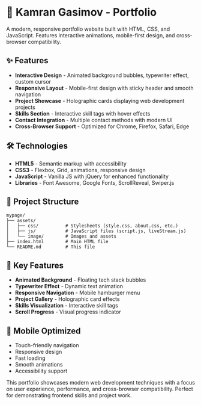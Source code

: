 # 🚀 Kamran Gasimov - Portfolio

A modern, responsive portfolio website built with HTML, CSS, and JavaScript. Features interactive animations, mobile-first design, and cross-browser compatibility.

## ✨ Features

- **Interactive Design** - Animated background bubbles, typewriter effect, custom cursor
- **Responsive Layout** - Mobile-first design with sticky header and smooth navigation
- **Project Showcase** - Holographic cards displaying web development projects
- **Skills Section** - Interactive skill tags with hover effects
- **Contact Integration** - Multiple contact methods with modern UI
- **Cross-Browser Support** - Optimized for Chrome, Firefox, Safari, Edge

## 🛠 Technologies

- **HTML5** - Semantic markup with accessibility
- **CSS3** - Flexbox, Grid, animations, responsive design
- **JavaScript** - Vanilla JS with jQuery for enhanced functionality
- **Libraries** - Font Awesome, Google Fonts, ScrollReveal, Swiper.js

## 📁 Project Structure

```
mypage/
├── assets/
│   ├── css/          # Stylesheets (style.css, about.css, etc.)
│   ├── js/           # JavaScript files (script.js, liveStream.js)
│   └── image/        # Images and assets
├── index.html        # Main HTML file
└── README.md         # This file
```

## 🌟 Key Features

- **Animated Background** - Floating tech stack bubbles
- **Typewriter Effect** - Dynamic text animation
- **Responsive Navigation** - Mobile hamburger menu
- **Project Gallery** - Holographic card effects
- **Skills Visualization** - Interactive skill tags
- **Scroll Progress** - Visual progress indicator

## 📱 Mobile Optimized

- Touch-friendly navigation
- Responsive design
- Fast loading
- Smooth animations
- Accessibility support

This portfolio showcases modern web development techniques with a focus on user experience, performance, and cross-browser compatibility. Perfect for demonstrating frontend skills and project work.